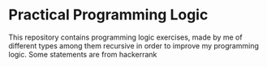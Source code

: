 #  Practical Programming Logic
This repository contains programming logic exercises, made by me of different types among them recursive in order to improve my programming logic.
Some statements are from hackerrank 
